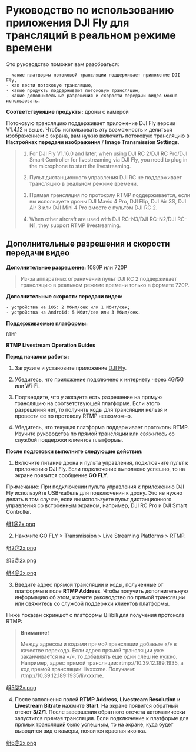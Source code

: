 # Руководство по использованию приложения DJI Fly для трансляций в реальном режиме времени

Это руководство поможет вам разобраться: 

    - какие платформы потоковой трансляции поддерживает приложение DJI Fly, 
    - как вести потоковую трансляцию, 
    - какие продукты поддерживают потоковую трансляцию, 
    - какие дополнительные разрешения и скорости передачи видео можно использовать.

**Соответствующие продукты:** дроны с камерой

Потоковую трансляцию поддерживает приложение DJI Fly версии V1.4.12 и выше. Чтобы использовать эту возможность и делиться изображением с экрана, вам нужно включить потоковую трансляцию в **Настройках передачи изображения** / **Image Transmission Settings**.

> 1. For DJI Fly V1.16.0 and later, when using DJI RC 2/DJI RC Pro/DJI Smart Controller for 
livestreaming via DJI Fly, you need to plug in the microphone to start the livestreaming.
> 
> 2. Пульт дистанционного управления DJI RC не поддерживает трансляцию в реальном режиме времени.
> 
> 3. Прямая трансляция по протоколу RTMP поддерживается, если вы используете дроны DJI Mavic 4 Pro, DJI Flip, DJI Air 3S, DJI Air 3 или DJI Mini 4 Pro вместе с пультом DJI RC 2.
> 
> 4. When other aircraft are used with DJI RC-N3/DJI RC-N2/DJI RC-N1, they support RTMP livestreaming.

## Дополнительные разрешения и скорости передачи видео

**Дополнительное разрешение:** 1080P или 720P

> Из-за аппаратных ограничений пульт DJI RC 2 поддерживает трансляцию в реальном режиме времени только в формате 720P.

**Дополнительные скорости передачи видео:** 
    
    - устройства на iOS: 2 Мбит/сек или 1 Мбит/сек; 
    - устройства на Android: 5 Мбит/сек или 3 Мбит/сек.

**Поддерживаемые платформы:**

    RTMP

**RTMP Livestream Operation Guides**

**Перед началом работы:**

1. Загрузите и установите приложение [DJI Fly](https://www.dji.com/downloads/djiapp/dji-fly).

2. Убедитесь, что приложение подключено к интернету через 4G/5G или Wi-Fi.

3. Подтвердите, что у аккаунта есть разрешение на прямую трансляцию на соответствующей платформе. Если этого разрешения нет, то получить коды для трансляции нельзя и провести ее по протоколу RTMP невозможно.

4. Убедитесь, что текущая платформа поддерживает протоколы RTMP. Изучите руководства по прямой трансляции или свяжитесь со службой поддержки клиентов платформы.

**После подготовки выполните следующие действия:**

1. Включите питание дрона и пульта управления, подклюaчите пульт к приложению DJI Fly. Если подключение выполнено успешно, то на экране появится сообщение **GO FLY**.

Примечание: При подключении пульта управления к приложению DJI Fly используйте USB-кабель для подключения к дрону. Это не нужно делать в том случае, если вы используете пульт дистанционного управления со встроенным экраном, например, DJI RC Pro и DJI Smart Controller.

组<1@2x.png>

2. Нажмите GO FLY > Transmission > Live Streaming Platforms > RTMP.

组<2@2x.png>

组<3@2x.png>

组<4@2x.png>

3. Введите адрес прямой трансляции и коды, полученные от платформы в поле **RTMP Address**. Чтобы получить дополнительную информацию об этом, изучите руководство по прямой трансляции или свяжитесь со службой поддержки клиентов платформы.

Ниже показан скриншот с платформы Bilibili для получения протокола RTMP:

> **Внимание!**
> 
> Между адресом и кодами прямой трансляции добавьте «/» в качестве перехода. Если адрес прямой трансляции уже заканчивается на «/», то добавлять еще один слеш не нужно. Например, адрес прямой трансляции: rtmp://10.39.12.189:1935, а код прямой трансляции: livxxxme. Получаем: rtmp://10.39.12.189:1935/livxxxme.

组<5@2x.png>

4. После заполнения полей **RTMP Address**, **Livestream Resolution** и **Livestream Bitrate** нажмите **Start**. На экране появится обратный отсчет **3/2/1**. После завершения обратного отсчета автоматически запустится прямая трансляция. Если подключение к платформе для прямых трансляций было успешным, то на экране, куда будет выводится вид с камеры, появится красная иконка.

组<6@2x.png>
